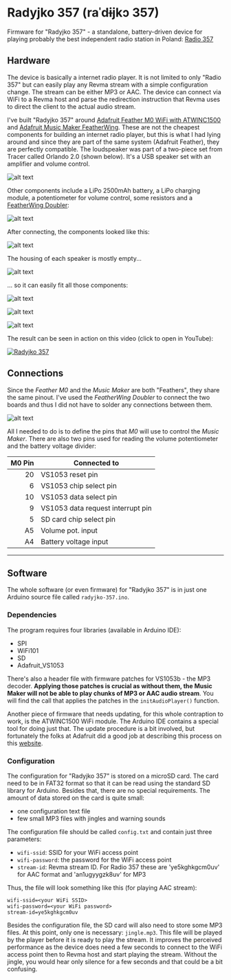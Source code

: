 # Radyjko 357 (raˈdɨjkɔ 357)

Firmware for "Radyjko 357" - a standalone, battery-driven device for playing probably the best independent radio station in Poland: [Radio 357](https://radio357.pl/)

## Hardware

The device is basically a internet radio player. It is not limited to only "Radio 357" but can easily play any Revma stream with a simple configuration change. The stream can be either MP3 or AAC. The device can connect via WiFi to a Revma host and parse the redirection instruction that Revma uses to direct the client to the actual audio stream.

I've built "Radyjko 357" around [Adafruit Feather M0 WiFi with ATWINC1500](https://www.adafruit.com/product/3010) and [Adafruit Music Maker FeatherWing](https://www.adafruit.com/product/3357). These are not the cheapest components for building an internet radio player, but this is what I had lying around and since they are part of the same system (Adafruit Feather), they are perfectly compatible. The loudspeaker was part of a two-piece set from Tracer called Orlando 2.0 (shown below). It's a USB speaker set with an amplifier and volume control.

![alt text](/pics/P1160268.webp)

Other components include a LiPo 2500mAh battery, a LiPo charging module, a potentiometer for volume control, some resistors and a [FeatherWing Doubler](https://www.adafruit.com/product/2890):

![alt text](/pics/P1160274.webp)

After connecting, the components looked like this:

![alt text](/pics/P1160287.webp)

The housing of each speaker is mostly empty...

![alt text](/pics/P1160272.webp)

... so it can easily fit all those components: 

![alt text](/pics/P1160289.webp)

![alt text](/pics/P1160290.webp)

![alt text](/pics/P1160293.webp)

The result can be seen in action on this video (click to open in YouTube):

[![Radyjko 357](https://img.youtube.com/vi/wZRowB8RlqE/maxresdefault.jpg)](https://youtu.be/wZRowB8RlqE "Radyjko 357")

## Connections

Since the _Feather M0_ and the _Music Maker_ are both "Feathers", they share the same pinout. I've used the _FeatherWing Doubler_ to connect the two boards and thus I did not have to solder any connections between them.

![alt text](/pics/P1160275.webp)

All I needed to do is to define the pins that _M0_ will use to control the _Music Maker_. There are also two pins used for reading the volume potentiometer and the battery voltage divider:

| M0 Pin    | Connected to                      |
|----------:|-----------------------------------|
| 20        | VS1053 reset pin                  |
| 6         | VS1053 chip select pin            |
| 10        | VS1053 data select pin            |
| 9         | VS1053 data request interrupt pin |
| 5         | SD card chip select pin           |
| A5        | Volume pot. input                 |
| A4        | Battery voltage input             |



---

## Software

The whole software (or even firmware) for "Radyjko 357" is in just one Arduino source file called `radyjko-357.ino`. 

### Dependencies

The program requires four libraries (available in Arduino IDE):
- SPI
- WiFi101
- SD
- Adafruit_VS1053

There's also a header file with firmware patches for VS1053b - the MP3 decoder. **Applying those patches is crucial as without them, the Music Maker will not be able to play chunks of MP3 or AAC audio stream**. You will find the call that applies the patches in the `initAudioPlayer()` function. 

Another piece of firmware that needs updating, for this whole contraption to work, is the ATWINC1500 WiFi module. The Arduino IDE contains a special tool for doing just that. The update procedure is a bit involved, but fortunately the folks at Adafruit did a good job at describing this process on this [website](https://learn.adafruit.com/adafruit-feather-m0-wifi-atwinc1500/updating-firmware).


### Configuration

The configuration for "Radyjko 357" is stored on a microSD card. The card need to be in FAT32 format so that it can be read using the standard SD library for Arduino. Besides that, there are no special requirements. The amount of data stored on the card is quite small:
- one configuration text file
- few small MP3 files with jingles and warning sounds

The configuration file should be called `config.txt` and contain just three parameters:
- `wifi-ssid`: SSID for your WiFi access point 
- `wifi-password`: the password for the WiFi access point
- `stream-id`: Revma stream ID. For Radio 357 these are 'ye5kghkgcm0uv' for AAC format and 'an1ugyygzk8uv' for MP3

Thus, the file will look something like this (for playing AAC stream):

    wifi-ssid=<your WiFi SSID>
    wifi-password=<your WiFi password>
    stream-id=ye5kghkgcm0uv

Besides the configuration file, the SD card will also need to store some MP3 files. At this point, only one is necessary: `jingle.mp3`. This file will be played by the player before it is ready to play the stream. It improves the perceived performance as the device does need a few seconds to connect to the WiFi access point then to Revma host and start playing the stream. Without the jingle, you would hear only silence for a few seconds and that could be a bit confusing. 


